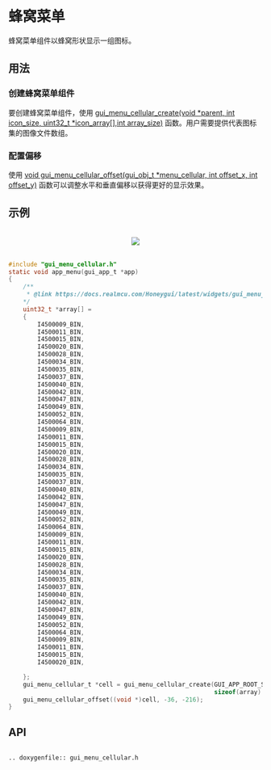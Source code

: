 # 蜂窝菜单

蜂窝菜单组件以蜂窝形状显示一组图标。

## 用法

### 创建蜂窝菜单组件

要创建蜂窝菜单组件，使用 [gui_menu_cellular_create(void *parent, int icon_size, uint32_t *icon_array[],int array_size)](#gui_menu_cellular_create) 函数。用户需要提供代表图标集的图像文件数组。
### 配置偏移

使用 [void gui_menu_cellular_offset(gui_obj_t *menu_cellular, int offset_x, int offset_y)](#gui_menu_cellular_create) 函数可以调整水平和垂直偏移以获得更好的显示效果。

## 示例
<br>
<div style="text-align: center"><img src="https://docs.realmcu.com/HoneyGUI/image/widgets/menu_cellular.gif"  /></div>
<br>

```c
#include "gui_menu_cellular.h"
static void app_menu(gui_app_t *app)
{
    /**
     * @link https://docs.realmcu.com/Honeygui/latest/widgets/gui_menu_cellular.html#example
    */
    uint32_t *array[] =
    {
        I4500009_BIN, 
        I4500011_BIN, 
        I4500015_BIN, 
        I4500020_BIN, 
        I4500028_BIN, 
        I4500034_BIN, 
        I4500035_BIN, 
        I4500037_BIN, 
        I4500040_BIN, 
        I4500042_BIN, 
        I4500047_BIN, 
        I4500049_BIN, 
        I4500052_BIN, 
        I4500064_BIN, 
        I4500009_BIN, 
        I4500011_BIN, 
        I4500015_BIN, 
        I4500020_BIN, 
        I4500028_BIN, 
        I4500034_BIN, 
        I4500035_BIN, 
        I4500037_BIN, 
        I4500040_BIN, 
        I4500042_BIN, 
        I4500047_BIN, 
        I4500049_BIN, 
        I4500052_BIN, 
        I4500064_BIN, 
        I4500009_BIN, 
        I4500011_BIN, 
        I4500015_BIN, 
        I4500020_BIN, 
        I4500028_BIN, 
        I4500034_BIN, 
        I4500035_BIN, 
        I4500037_BIN, 
        I4500040_BIN, 
        I4500042_BIN, 
        I4500047_BIN, 
        I4500049_BIN, 
        I4500052_BIN, 
        I4500064_BIN, 
        I4500009_BIN, 
        I4500011_BIN, 
        I4500015_BIN, 
        I4500020_BIN, 

    };
    gui_menu_cellular_t *cell = gui_menu_cellular_create(GUI_APP_ROOT_SCREEN, 100, array,
                                                         sizeof(array) / sizeof(uint32_t *));
    gui_menu_cellular_offset((void *)cell, -36, -216);
}
```


<span id = "gui_menu_cellular_create">

## API

</span>

```eval_rst

.. doxygenfile:: gui_menu_cellular.h

```
